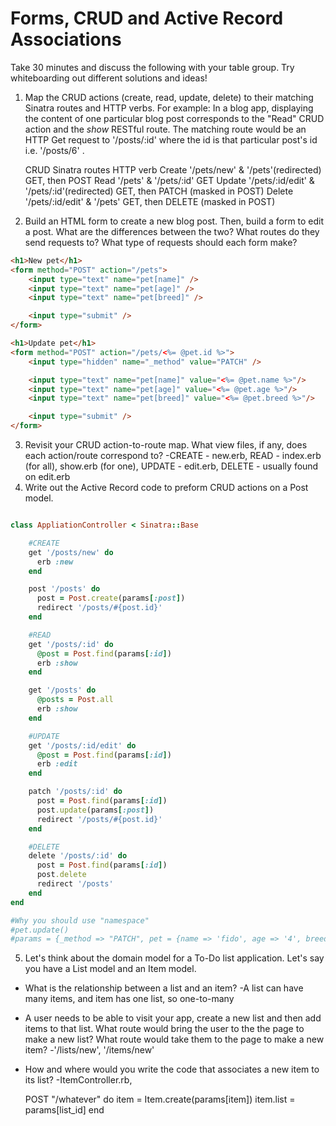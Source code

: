 # Forms, CRUD and Active Record Associations

Take 30 minutes and discuss the following with your table group. Try whiteboarding out different solutions and ideas!

1. Map the CRUD actions (create, read, update, delete) to their matching Sinatra routes and HTTP verbs. For example: In a blog app, displaying the content of one particular blog post corresponds to the "Read" CRUD action and the *show* RESTful route. The matching route would be an HTTP Get request to '/posts/:id' where the id is that particular post's id i.e. '/posts/6' .

      CRUD          Sinatra routes                                  HTTP verb
      Create       '/pets/new' & '/pets'(redirected)                GET, then POST
      Read         '/pets' & '/pets/:id'                            GET
      Update       '/pets/:id/edit' & '/pets/:id'(redirected)       GET, then PATCH (masked in POST)
      Delete       '/pets/:id/edit' & '/pets'                       GET, then DELETE (masked in POST)

2. Build an HTML form to create a new blog post. Then, build a form to edit a post. What are the differences between the two? What routes do they send requests to? What type of requests should each form make?

```html
<h1>New pet</h1>
<form method="POST" action="/pets">
    <input type="text" name="pet[name]" />
    <input type="text" name="pet[age]" />
    <input type="text" name="pet[breed]" />

    <input type="submit" />
</form>

<h1>Update pet</h1>
<form method="POST" action="/pets/<%= @pet.id %>">
    <input type="hidden" name="_method" value="PATCH" />

    <input type="text" name="pet[name]" value="<%= @pet.name %>"/>
    <input type="text" name="pet[age]" value="<%= @pet.age %>"/>
    <input type="text" name="pet[breed]" value="<%= @pet.breed %>"/>

    <input type="submit" />
</form>
```

3. Revisit your CRUD action-to-route map. What view files, if any, does each action/route correspond to?
    -CREATE - new.erb, READ - index.erb (for all), show.erb (for one), UPDATE - edit.erb, DELETE - usually found on edit.erb
4. Write out the Active Record code to preform CRUD actions on a Post model.
```ruby

class AppliationController < Sinatra::Base

    #CREATE
    get '/posts/new' do
      erb :new
    end

    post '/posts' do
      post = Post.create(params[:post])
      redirect '/posts/#{post.id}'
    end

    #READ
    get '/posts/:id' do
      @post = Post.find(params[:id])
      erb :show
    end

    get '/posts' do
      @posts = Post.all
      erb :show
    end

    #UPDATE
    get '/posts/:id/edit' do
      @post = Post.find(params[:id])
      erb :edit
    end

    patch '/posts/:id' do
      post = Post.find(params[:id])
      post.update(params[:post])
      redirect '/posts/#{post.id}'
    end

    #DELETE
    delete '/posts/:id' do
      post = Post.find(params[:id])
      post.delete
      redirect '/posts'
    end
end

#Why you should use "namespace"
#pet.update()
#params = {_method => "PATCH", pet = {name => 'fido', age => '4', breed => 'corgi'}}

```
5. Let's think about the domain model for a To-Do list application. Let's say you have a List model and an Item model.
  * What is the relationship between a list and an item?
    -A list can have many items, and item has one list, so one-to-many
  * A user needs to be able to visit your app, create a new list and then add items to that list. What route would bring the user to the the page to make a new list? What route would take them to the page to make a new item?
    -'/lists/new', '/items/new'
  * How and where would you write the code that associates a new item to its list?
    -ItemController.rb,

    POST "/whatever" do
      item = Item.create(params[item])
      item.list = params[list_id]
    end
